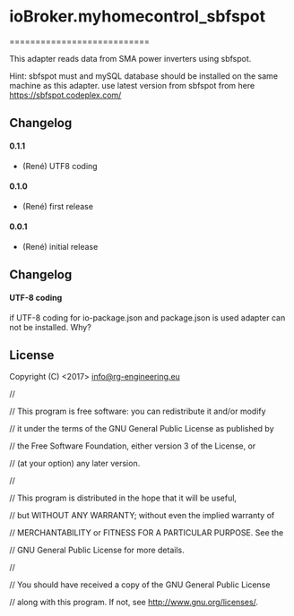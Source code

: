 ﻿# ioBroker.myhomecontrol_sbfspot
===========================

This adapter reads data from SMA power inverters using sbfspot.

Hint: sbfspot must and mySQL database should be installed on the same machine as this adapter.
use latest version from sbfspot from here
https://sbfspot.codeplex.com/



## Changelog

#### 0.1.1
* (René) UTF8 coding

#### 0.1.0
* (René) first release

#### 0.0.1
* (René) initial release

## Changelog

#### UTF-8 coding
if UTF-8 coding for io-package.json and package.json is used adapter can not be installed. Why?


## License
Copyright (C) <2017>  <info@rg-engineering.eu>

//

//    This program is free software: you can redistribute it and/or modify

//    it under the terms of the GNU General Public License as published by

//    the Free Software Foundation, either version 3 of the License, or

//    (at your option) any later version.

//

//    This program is distributed in the hope that it will be useful,

//    but WITHOUT ANY WARRANTY; without even the implied warranty of

//    MERCHANTABILITY or FITNESS FOR A PARTICULAR PURPOSE.  See the

//    GNU General Public License for more details.

//

//    You should have received a copy of the GNU General Public License

//    along with this program.  If not, see <http://www.gnu.org/licenses/>.




